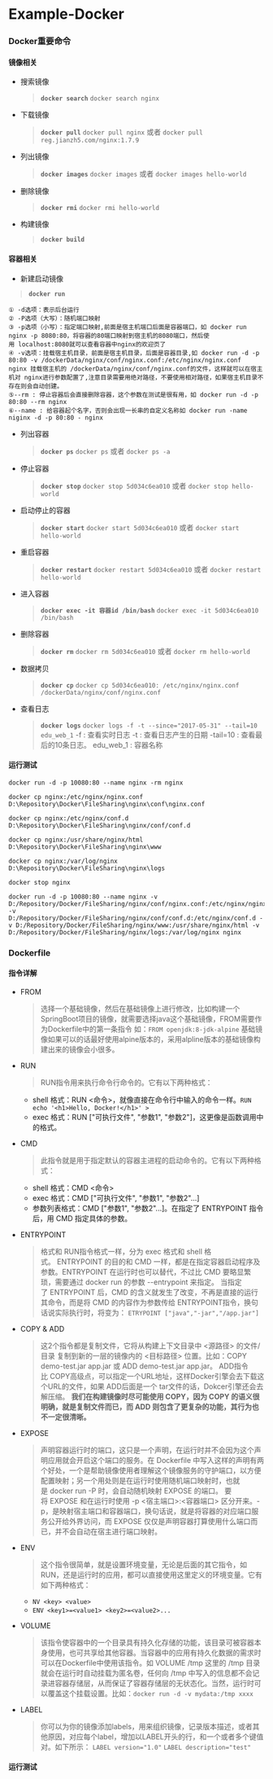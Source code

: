 # Example-Docker
### Docker重要命令

#### 镜像相关

- 搜索镜像
     > **`docker search`**
     > `docker search nginx`
 
 - 下载镜像
     >  **`docker pull`**
     > `docker pull nginx` 或者 `docker pull reg.jianzh5.com/nginx:1.7.9`
 
 - 列出镜像
     > **`docker images`**
     > `docker images` 或者 `docker images hello-world`
 
 - 删除镜像
     > **`docker rmi`**
     > `docker rmi hello-world`
 
 - 构建镜像
     > **`docker build`**

#### 容器相关

- 新建启动镜像
>**`docker run`**
```
① -d选项：表示后台运行
② -P选项（大写）：随机端口映射
③ -p选项（小写）：指定端口映射,前面是宿主机端口后面是容器端口，如 docker run nginx -p 8080:80，将容器的80端口映射到宿主机的8080端口，然后使用 localhost:8080就可以查看容器中nginx的欢迎页了
④ -v选项：挂载宿主机目录，前面是宿主机目录，后面是容器目录,如 docker run -d -p 80:80 -v /dockerData/nginx/conf/nginx.conf:/etc/nginx/nginx.conf nginx 挂载宿主机的 /dockerData/nginx/conf/nginx.conf的文件，这样就可以在宿主机对 nginx进行参数配置了,注意目录需要用绝对路径，不要使用相对路径，如果宿主机目录不存在则会自动创建。
⑤--rm : 停止容器后会直接删除容器，这个参数在测试是很有用，如 docker run -d -p 80:80 --rm nginx
⑥--name : 给容器起个名字，否则会出现一长串的自定义名称如 docker run -name niginx -d -p 80:80 - nginx
```

- 列出容器
    > **`docker ps`**
    >`docker ps` 或者 `docker ps -a`

- 停止容器
    > **`docker stop`**
    > `docker stop 5d034c6ea010`  或者 `docker stop hello-world`

- 启动停止的容器
    > **`docker start`**
    > `docker start 5d034c6ea010`  或者 `docker start hello-world`

- 重启容器
    > **`docker restart`**
    > `docker restart 5d034c6ea010`  或者 `docker restart hello-world`

- 进入容器
    > **`docker exec -it 容器id /bin/bash`**
    > `docker exec -it 5d034c6ea010 /bin/bash`  

- 删除容器
    > **`docker rm`**
    > `docker rm 5d034c6ea010`  或者 `docker rm hello-world`

- 数据拷贝
    > **`docker cp`** 
    > `docker cp 5d034c6ea010: /etc/nginx/nginx.conf /dockerData/nginx/conf/nginx.conf`

- 查看日志
    > **`docker logs`**
    > `docker logs -f -t --since="2017-05-31" --tail=10 edu_web_1`
    > -f : 查看实时日志
    > -t : 查看日志产生的日期
    > -tail=10 : 查看最后的10条日志。
    > edu_web_1 : 容器名称

#### 运行测试
```
docker run -d -p 10080:80 --name nginx -rm nginx 
```
```
docker cp nginx:/etc/nginx/nginx.conf D:\Repository\Docker\FileSharing\nginx\conf\nginx.conf 
```
```
docker cp nginx:/etc/nginx/conf.d D:\Repository\Docker\FileSharing\nginx/conf/conf.d
```
```
docker cp nginx:/usr/share/nginx/html D:\Repository\Docker\FileSharing\nginx\www
```
```
docker cp nginx:/var/log/nginx D:\Repository\Docker\FileSharing\nginx\logs 
```
```
docker stop nginx
```
```
docker run -d -p 10080:80 --name nginx -v D:/Repository/Docker/FileSharing/nginx/conf/nginx.conf:/etc/nginx/nginx.conf -v D:/Repository/Docker/FileSharing/nginx/conf/conf.d:/etc/nginx/conf.d -v D:/Repository/Docker/FileSharing/nginx/www:/usr/share/nginx/html -v D:/Repository/Docker/FileSharing/nginx/logs:/var/log/nginx nginx
```

### Dockerfile

#### 指令详解

- FROM
    > 选择一个基础镜像，然后在基础镜像上进行修改，比如构建一个SpringBoot项目的镜像，就需要选择java这个基础镜像，FROM需要作为Dockerfile中的第一条指令
    > 如：`FROM openjdk:8-jdk-alpine` 基础镜像如果可以的话最好使用alpine版本的，采用alpline版本的基础镜像构建出来的镜像会小很多。

- RUN
    > RUN指令用来执行命令行命令的。它有以下两种格式：
    - shell 格式：RUN <命令>，就像直接在命令行中输入的命令一样。`RUN echo '<h1>Hello, Docker!</h1>' >`
    - exec 格式：RUN ["可执行文件", "参数1", "参数2"]，这更像是函数调用中的格式。

- CMD
    > 此指令就是用于指定默认的容器主进程的启动命令的。它有以下两种格式：
    - shell 格式：CMD <命令>
    - exec 格式：CMD ["可执行文件", "参数1", "参数2"...]
    - 参数列表格式：CMD ["参数1", "参数2"...]。在指定了 ENTRYPOINT 指令后，用 CMD 指定具体的参数。

- ENTRYPOINT
    > 格式和 RUN指令格式一样，分为 exec 格式和 shell 格式。 ENTRYPOINT 的目的和 CMD 一样，都是在指定容器启动程序及参数。ENTRYPOINT 在运行时也可以替代，不过比 CMD 要略显繁琐，需要通过 docker run 的参数 --entrypoint 来指定。
    > 当指定了 ENTRYPOINT 后，CMD 的含义就发生了改变，不再是直接的运行其命令，而是将 CMD 的内容作为参数传给 ENTRYPOINT指令，换句话说实际执行时，将变为：
`ETRYPOINT ["java","-jar","/app.jar"]`
    
- COPY & ADD
    > 这2个指令都是复制文件，它将从构建上下文目录中 <源路径> 的文件/目录 复制到新的一层的镜像内的 <目标路径> 位置。比如：COPY demo-test.jar app.jar 或 ADD demo-test.jar app.jar。
    > ADD指令比 COPY高级点，可以指定一个URL地址，这样Docker引擎会去下载这个URL的文件，如果 ADD后面是一个 tar文件的话，Dokcer引擎还会去解压缩。
    **我们在构建镜像时尽可能使用 COPY，因为 COPY 的语义很明确，就是复制文件而已，而 ADD 则包含了更复杂的功能，其行为也不一定很清晰。**

- EXPOSE
    > 声明容器运行时的端口，这只是一个声明，在运行时并不会因为这个声明应用就会开启这个端口的服务。在 Dockerfile 中写入这样的声明有两个好处，一个是帮助镜像使用者理解这个镜像服务的守护端口，以方便配置映射；另一个用处则是在运行时使用随机端口映射时，也就是 docker run -P 时，会自动随机映射 EXPOSE 的端口。
    > 要将 EXPOSE 和在运行时使用 -p <宿主端口>:<容器端口> 区分开来。-p，是映射宿主端口和容器端口，换句话说，就是将容器的对应端口服务公开给外界访问，而 EXPOSE 仅仅是声明容器打算使用什么端口而已，并不会自动在宿主进行端口映射。
- ENV
    > 这个指令很简单，就是设置环境变量，无论是后面的其它指令，如 RUN，还是运行时的应用，都可以直接使用这里定义的环境变量。它有如下两种格式：
    - `NV <key> <value>`
    - `ENV <key1>=<value1> <key2>=<value2>...`
- VOLUME
    > 该指令使容器中的一个目录具有持久化存储的功能，该目录可被容器本身使用，也可共享给其他容器。当容器中的应用有持久化数据的需求时可以在Dockerfile中使用该指令。如 VOLUME /tmp
    > 这里的 /tmp 目录就会在运行时自动挂载为匿名卷，任何向 /tmp 中写入的信息都不会记录进容器存储层，从而保证了容器存储层的无状态化。当然，运行时可以覆盖这个挂载设置。比如：`docker run -d -v mydata:/tmp xxxx`
- LABEL
    > 你可以为你的镜像添加labels，用来组织镜像，记录版本描述，或者其他原因，对应每个label，增加以LABEL开头的行，和一个或者多个键值对。如下所示：
    > `LABEL version="1.0"`
    > `LABEL description="test"`

#### 运行测试
